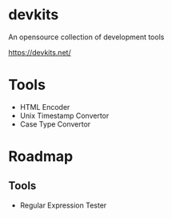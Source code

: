 # devkits

An opensource collection of development tools

https://devkits.net/

# Tools
- HTML Encoder
- Unix Timestamp Convertor
- Case Type Convertor

# Roadmap
## Tools
- Regular Expression Tester

